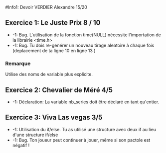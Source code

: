 #Info1: Devoir VERDIER Alexandre 15/20

## Exercice 1: Le Juste Prix 8 / 10
 
* -1: Bug. L'utilisation de la fonction time(NULL) nécessite l'importation de la librairie <time.h>
* -1: Bug. Tu dois re-genérer un nouveau tirage aleatoire à chaque fois (deplacement de ta ligne 10 en ligne 13 )

### Remarque

Utilise des noms de variable plus explicite.

## Exercice 2: Chevalier de Méré 4/5

* -1: Déclaration: La variable nb_series doit être déclaré en tant qu'entier.

## Exercice 3: Viva Las vegas 3/5

* -1: Utilisation du if/else. Tu as utilisé une structure avec deux if au lieu d'une structure if/else
* -1: Bug. Ton joueur peut continuer à jouer, même si son pactole est négatif !